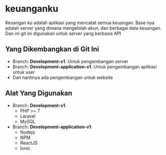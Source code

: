 # keuanganku
Keuangan ku adalah aplikasi yang mencatat semua keuangan. Base nya adalah server yang dimana mengelolah akun, 
dan berbagai data keuangan. Dan ini git ini digunakan untuk server yang berbasis API

## Yang Dikembangkan di Git Ini
- Branch: **Development-v1**. Untuk pengembangan server
- Branch: **Development-application-v1**. Untuk pengembangan aplikasi untuk user
- Dan nantinya ada pengembangan untuk website

## Alat Yang Digunakan
- Branch: **Development-v1**.
  - PHP >= 7
  - Laravel
  - MySQL
- Branch: **Development-application-v1**.
  - Nodejs
  - NPM
  - ReactJS
  - Ionic

